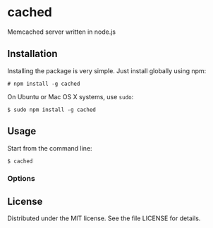 # cached

Memcached server written in node.js

## Installation

Installing the package is very simple. Just install globally using npm:

    # npm install -g cached

On Ubuntu or Mac OS X systems, use `sudo`:

    $ sudo npm install -g cached

## Usage

Start from the command line:

    $ cached

### Options

## License

Distributed under the MIT license. See the file LICENSE for details.


